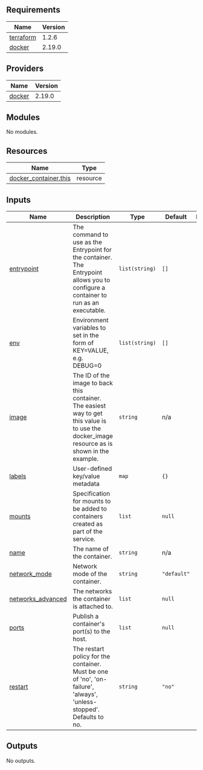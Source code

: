 <!-- BEGIN_TF_DOCS -->
## Requirements

| Name | Version |
|------|---------|
| <a name="requirement_terraform"></a> [terraform](#requirement\_terraform) | 1.2.6 |
| <a name="requirement_docker"></a> [docker](#requirement\_docker) | 2.19.0 |

## Providers

| Name | Version |
|------|---------|
| <a name="provider_docker"></a> [docker](#provider\_docker) | 2.19.0 |

## Modules

No modules.

## Resources

| Name | Type |
|------|------|
| [docker_container.this](https://registry.terraform.io/providers/kreuzwerker/docker/2.19.0/docs/resources/container) | resource |

## Inputs

| Name | Description | Type | Default | Required |
|------|-------------|------|---------|:--------:|
| <a name="input_entrypoint"></a> [entrypoint](#input\_entrypoint) | The command to use as the Entrypoint for the container. The Entrypoint allows you to configure a container to run as an executable. | `list(string)` | `[]` | no |
| <a name="input_env"></a> [env](#input\_env) | Environment variables to set in the form of KEY=VALUE, e.g. DEBUG=0 | `list(string)` | `[]` | no |
| <a name="input_image"></a> [image](#input\_image) | The ID of the image to back this container. The easiest way to get this value is to use the docker\_image resource as is shown in the example. | `string` | n/a | yes |
| <a name="input_labels"></a> [labels](#input\_labels) | User-defined key/value metadata | `map` | `{}` | no |
| <a name="input_mounts"></a> [mounts](#input\_mounts) | Specification for mounts to be added to containers created as part of the service. | `list` | `null` | no |
| <a name="input_name"></a> [name](#input\_name) | The name of the container. | `string` | n/a | yes |
| <a name="input_network_mode"></a> [network\_mode](#input\_network\_mode) | Network mode of the container. | `string` | `"default"` | no |
| <a name="input_networks_advanced"></a> [networks\_advanced](#input\_networks\_advanced) | The networks the container is attached to. | `list` | `null` | no |
| <a name="input_ports"></a> [ports](#input\_ports) | Publish a container's port(s) to the host. | `list` | `null` | no |
| <a name="input_restart"></a> [restart](#input\_restart) | The restart policy for the container. Must be one of 'no', 'on-failure', 'always', 'unless-stopped'. Defaults to no. | `string` | `"no"` | no |

## Outputs

No outputs.
<!-- END_TF_DOCS -->